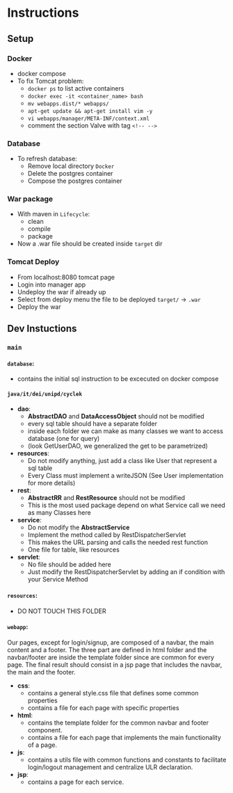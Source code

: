 # Instructions

## Setup

### Docker
- docker compose
- To fix Tomcat problem:
  - `docker ps` to list active containers
  - `docker exec -it <container_name> bash`
  - `mv webapps.dist/* webapps/`
  - `apt-get update && apt-get install vim -y`
  - `vi webapps/manager/META-INF/context.xml`
  - comment the section Valve with tag `<!-- -->`

### Database
- To refresh database:
  - Remove local directory `Docker`
  - Delete the postgres container
  - Compose the postgres container

### War package
- With maven in `Lifecycle`:
  - clean
  - compile
  - package
- Now a .war file should be created inside `target` dir

### Tomcat Deploy
- From localhost:8080 tomcat page
- Login into manager app
- Undeploy the war if already up
- Select from deploy menu the file to be deployed `target/` -> `.war`
- Deploy the war

## Dev Instuctions
### `main`
#### `database`:
- contains the initial sql instruction to be excecuted on docker compose

#### `java/it/dei/unipd/cyclek`
- **dao**: 
  - **AbstractDAO** and **DataAccessObject** should not be modified
  - every sql table should have a separate folder
  - inside each folder we can make as many classes we want to access database (one for query)
  - (look GetUserDAO, we generalized the get to be parametrized)
- **resources**:
  - Do not modify anything, just add a class like User that represent a sql table
  - Every Class must implement a writeJSON (See User implementation for more details)
- **rest**: 
  - **AbstractRR** and **RestResource** should not be modified
  - This is the most used package depend on what Service call we need as many Classes here
- **service**: 
  - Do not modify the **AbstractService**
  - Implement the method called by RestDispatcherServlet
  - This makes the URL parsing and calls the needed rest function
  - One file for table, like resources
- **servlet**: 
  - No file should be added here
  - Just modify the RestDispatcherServlet by adding an if condition with your Service Method

#### `resources`:
- DO NOT TOUCH THIS FOLDER

#### `webapp`:
Our pages, except for login/signup, are composed of a navbar, the main content and a footer.
The three part are defined in html folder and the navbar/footer are inside the template folder since are common for every page.
The final result should consist in a jsp page that includes the navbar, the main and the footer.

- **css**:
  - contains a general style.css file that defines some common properties
  - contains a file for each page with specific properties
- **html**:
  - contains the template folder for the common navbar and footer component.
  - contains a file for each page that implements the main functionality of a page.
- **js**:
  - contains a utils file with common functions and constants to facilitate login/logout management and centralize ULR declaration.
- **jsp**:
  - contains a page for each service.
